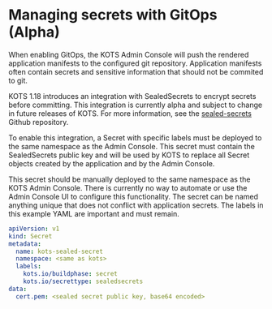 # Managing secrets with GitOps (Alpha)

When enabling GitOps, the KOTS Admin Console will push the rendered application manifests to the configured git repository.
Application manifests often contain secrets and sensitive information that should not be commited to git.

KOTS 1.18 introduces an integration with SealedSecrets to encrypt secrets before committing.
This integration is currently alpha and subject to change in future releases of KOTS. For more information, see the [sealed-secrets](https://github.com/bitnami-labs/sealed-secrets) Github repository.

To enable this integration, a Secret with specific labels must be deployed to the same namespace as the Admin Console.
This secret must contain the SealedSecrets public key and will be used by KOTS to replace all Secret objects created by the application and by the Admin Console.

This secret should be manually deployed to the same namespace as the KOTS Admin Console.
There is currently no way to automate or use the Admin Console UI to configure this functionality.
The secret can be named anything unique that does not conflict with application secrets.
The labels in this example YAML are important and must remain.

```yaml
apiVersion: v1
kind: Secret
metadata:
  name: kots-sealed-secret
  namespace: <same as kots>
  labels:
    kots.io/buildphase: secret
    kots.io/secrettype: sealedsecrets
data:
  cert.pem: <sealed secret public key, base64 encoded>
```

